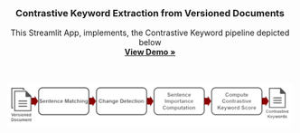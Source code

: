 
<br />
<div align="center">

  <h3 align="center">Contrastive Keyword Extraction from Versioned Documents</h3>

  <p align="center">
    This Streamlit App, implements, the Contrastive Keyword pipeline depicted below
    <br />
    <a href="https://lukaseder1-cke-streamlit--demo-x3psc6.streamlit.app/"><strong>View Demo »</strong></a>
    <br />
    <br />
    <br />
  </p>
</div>


<div align="center">
<img src="https://github.com/LukasEder1/CKE_streamlit/blob/main/revamped.png">
</div>
